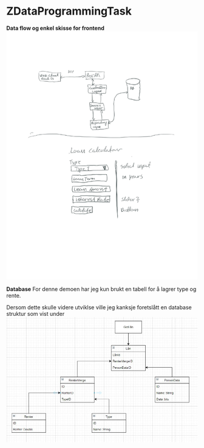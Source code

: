 # ZDataProgrammingTask

**Data flow og enkel skisse for frontend**
![QuickPlan](ZdataQuickPlan.jpg)

**Database**
For denne demoen har jeg kun brukt en tabell for å lagrer type og rente.

Dersom dette skulle videre utviklse ville jeg kanksje foretslått en database struktur som vist under 
![forslagTilVidereUtvikling](forslagTilVidereUtvikling.jpg)
